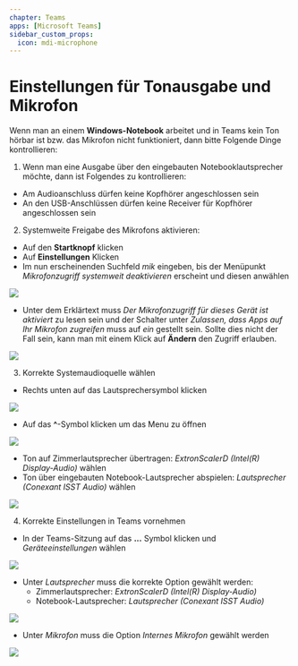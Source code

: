 ```yaml
---
chapter: Teams
apps: [Microsoft Teams]
sidebar_custom_props:
  icon: mdi-microphone
---
```


# Einstellungen für Tonausgabe und Mikrofon



Wenn man an einem **Windows-Notebook** arbeitet und in Teams kein Ton hörbar ist bzw. das Mikrofon nicht funktioniert, dann bitte Folgende Dinge kontrollieren:



1. Wenn man eine Ausgabe über den eingebauten Notebooklautsprecher möchte, dann ist Folgendes zu kontrollieren:

  * Am Audioanschluss dürfen keine Kopfhörer angeschlossen sein
  * An den USB-Anschlüssen dürfen keine Receiver für Kopfhörer angeschlossen sein



2. Systemweite Freigabe des Mikrofons aktivieren:

  * Auf den __Startknopf__ klicken
  * Auf __Einstellungen__ Klicken
  * Im nun erscheinenden Suchfeld _mik_ eingeben, bis der Menüpunkt _Mikrofonzugriff systemweit deaktivieren_ erscheint und diesen anwählen

  ![](./images/teams-verwenden01.png)


 * Unter dem Erklärtext muss _Der Mikrofonzugriff für dieses Gerät ist aktiviert_ zu lesen sein und der Schalter unter _Zulassen, dass Apps auf Ihr Mikrofon zugreifen_ muss auf _ein_ gestellt sein. Sollte dies nicht der Fall sein, kann man mit einem Klick auf __Ändern__ den Zugriff erlauben.

 ![](./images/teams-verwenden03.png)



3. Korrekte Systemaudioquelle wählen

  * Rechts unten auf das Lautsprechersymbol klicken

![](./images/teams-verwenden08.png)

  * Auf das __^__-Symbol klicken um das Menu zu öffnen

![](./images/teams-verwenden09.png)

  * Ton auf Zimmerlautsprecher übertragen: _ExtronScalerD (Intel(R) Display-Audio)_ wählen
  * Ton über eingebauten Notebook-Lautsprecher abspielen: _Lautsprecher (Conexant ISST Audio)_ wählen

![](./images/teams-verwenden10.png)



4. Korrekte Einstellungen in Teams vornehmen


  * In der Teams-Sitzung auf das __...__ Symbol klicken und _Geräteeinstellungen_ wählen

  ![](./images/teams-verwenden05.png)


  * Unter _Lautsprecher_ muss die korrekte Option gewählt werden:
    * Zimmerlautsprecher: _ExtronScalerD (Intel(R) Display-Audio)_
    * Notebook-Lautsprecher: _Lautsprecher (Conexant ISST Audio)_

  ![](./images/teams-verwenden06.png)


  * Unter _Mikrofon_ muss die Option _Internes Mikrofon_ gewählt werden

  ![](./images/teams-verwenden07.png)
